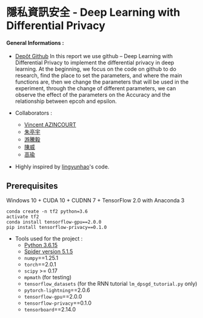 # 隱私資訊安全 - Deep Learning with Differential Privacy

#### General Informations :

* [Depôt Github](https://github.com/Wiiz971/Data-privacy-and-security/)
   In this report we use github – Deep Learning with Differential Privacy to implement the differential privacy in deep learning.
At the beginning, we focus on the code on github to do research, find the place to set the parameters, and where the main functions are, then we change the parameters that will be used in the experiment, through the change of different parameters, we can observe the effect of the parameters on the Accuracy and the relationship between epcoh and epsilon.

* Collaborators  :
    *  [Vincent AZINCOURT](https://github.com/Wiiz971)
    *  [朱亭宇](https://github.com/none)
    *  [游騰毅](https://github.com/none)
    *  [陳威](https://github.com/none)
    *  [高瑜](https://github.com/none)
* Highly inspired by [lingyunhao](https://github.com/lingyunhao)'s code.

## Prerequisites
Windows 10 + CUDA 10 + CUDNN 7 + TensorFlow 2.0 with Anaconda 3
```
conda create -n tf2 python=3.6
activate tf2
conda install tensorflow-gpu==2.0.0
pip install tensorflow-privacy==0.1.0
```

* Tools used for the project :
    * [Python 3.6.15](https://www.python.org/downloads/release/python-3615/)
    * [Spider version 5.1.5](https://www.spyder-ide.org/)
    * `numpy`==1.25.1
    * `torch`==2.0.1
    * `scipy` >= 0.17
    * `mpmath` (for testing)
    * `tensorflow_datasets` (for the RNN tutorial `lm_dpsgd_tutorial.py` only)
    * `pytorch-lightning`==2.0.6
    * `tensorflow-gpu`==2.0.0
    * `tensorflow-privacy`==0.1.0
    * `tensorboard`==2.14.0
 
  
